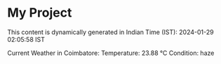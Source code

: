 # My Project

This content is dynamically generated in Indian Time (IST): 2024-01-29 02:05:58 IST


Current Weather in Coimbatore:
Temperature: 23.88 °C
Condition: haze
